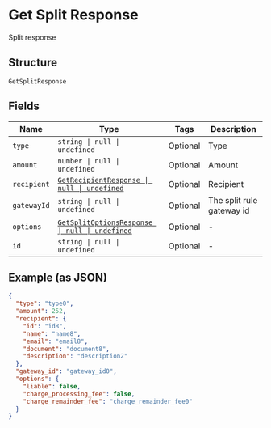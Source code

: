 
# Get Split Response

Split response

## Structure

`GetSplitResponse`

## Fields

| Name | Type | Tags | Description |
|  --- | --- | --- | --- |
| `type` | `string \| null \| undefined` | Optional | Type |
| `amount` | `number \| null \| undefined` | Optional | Amount |
| `recipient` | [`GetRecipientResponse \| null \| undefined`](../../doc/models/get-recipient-response.md) | Optional | Recipient |
| `gatewayId` | `string \| null \| undefined` | Optional | The split rule gateway id |
| `options` | [`GetSplitOptionsResponse \| null \| undefined`](../../doc/models/get-split-options-response.md) | Optional | - |
| `id` | `string \| null \| undefined` | Optional | - |

## Example (as JSON)

```json
{
  "type": "type0",
  "amount": 252,
  "recipient": {
    "id": "id8",
    "name": "name8",
    "email": "email8",
    "document": "document8",
    "description": "description2"
  },
  "gateway_id": "gateway_id0",
  "options": {
    "liable": false,
    "charge_processing_fee": false,
    "charge_remainder_fee": "charge_remainder_fee0"
  }
}
```

